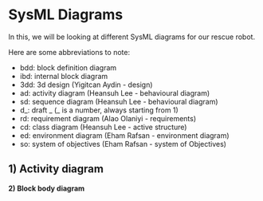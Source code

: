 # SysML Diagrams

In this, we will be looking at different SysML diagrams for our rescue robot.

Here are some abbreviations to note:
- bdd: block definition diagram
- ibd: internal block diagram
- 3dd: 3d design (Yigitcan Aydin - design)
- ad: activity diagram (Heansuh Lee - behavioural diagram)
- sd: sequence diagram (Heansuh Lee - behavioural diagram)
- d_: draft _ (_ is a number, always starting from 1)
- rd: requirement diagram (Alao Olaniyi - requirements)
- cd: class diagram (Heansuh Lee - active structure)
- ed: environment diagram (Eham Rafsan - environment diagram)
- so: system of objectives (Eham Rafsan - system of Objectives)

**1) Activity diagram**
- 

**2) Block body diagram**
